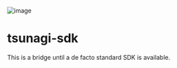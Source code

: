 ![image](https://user-images.githubusercontent.com/53205023/180117277-712f5461-b1a1-4007-a366-3ff38e775b0a.png)

# tsunagi-sdk
This is a bridge until a de facto standard SDK is available.
